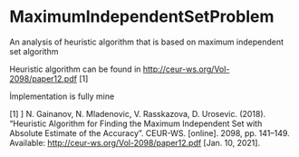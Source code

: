 # MaximumIndependentSetProblem
An analysis of heuristic algorithm that  is based on maximum independent set algorithm

Heuristic algorithm can be found in http://ceur-ws.org/Vol-2098/paper12.pdf [1]

İmplementation is fully mine

[1] ] N. Gainanov, N. Mladenovic, V. Rasskazova, D. Urosevic. (2018). “Heuristic Algorithm for Finding the Maximum Independent Set with Absolute Estimate of the Accuracy”. CEUR-WS. [online]. 2098, pp. 141–149. Available: http://ceur-ws.org/Vol-2098/paper12.pdf [Jan. 10, 2021]. 
